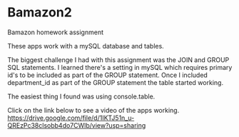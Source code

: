 # Bamazon2
Bamazon homework assignment

These apps work with a mySQL database and tables.

The biggest challenge I had with this assignment was the JOIN and GROUP SQL statements. I learned there's a setting in mySQL which requires primary id's to be included as part of the GROUP statement. Once I included department_id as part of the GROUP statement the table started working.

The easiest thing I found was using console.table.

Click on the link below to see a video of the apps working.
https://drive.google.com/file/d/1IKTJ51n_u-QREzPc38clsobb4do7CWlb/view?usp=sharing
